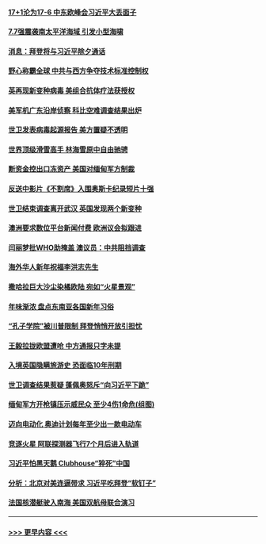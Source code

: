 #### [17+1沦为17-6 中东欧峰会习近平大丢面子](../pages/prog202/a103051943.md?t=02111101) 
#### [7.7强震袭南太平洋海域 引发小型海啸](../pages/prog202/a103051954.md?t=02111101) 
#### [消息：拜登将与习近平除夕通话](../pages/prog202/a103051927.md?t=02111101) 
#### [野心称霸全球 中共与西方争夺技术标准控制权](../pages/prog202/a103051862.md?t=02111101) 
#### [英再现新变种病毒 美组合抗体疗法获授权](../pages/prog202/a103051836.md?t=02111101) 
#### [美军机广东沿岸侦察 科比空难调查结果出炉](../pages/prog202/a103051808.md?t=02111101) 
#### [世卫发表病毒起源报告  美方置疑不透明](../pages/prog202/a103051777.md?t=02111101) 
#### [世界顶级滑雪高手 林海雪原中自由驰骋](../pages/prog202/a103051779.md?t=02111101) 
#### [断资金控出口冻资产 美国对缅甸军方制裁](../pages/prog202/a103051783.md?t=02111101) 
#### [反送中影片《不割席》入围奥斯卡纪录短片十强](../pages/prog202/a103051769.md?t=02111101) 
#### [世卫结束调查离开武汉 英国发现两个新变种](../pages/prog202/a103051614.md?t=02111101) 
#### [澳洲要求数位平台新闻付费 欧洲议会拟跟进](../pages/prog202/a103051547.md?t=02111101) 
#### [闫丽梦批WHO助掩盖 澳议员：中共阻挡调查](../pages/prog202/a103051533.md?t=02111101) 
#### [海外华人新年祝福李洪志先生](../pages/prog202/a103051438.md?t=02111101) 
#### [撒哈拉巨大沙尘染橘欧陆  宛如“火星景观”](../pages/prog202/a103051190.md?t=02111101) 
#### [年味渐浓 盘点东南亚各国新年习俗](../pages/prog202/a103051189.md?t=02111101) 
#### [“孔子学院”被川普限制 拜登悄悄开放引担忧](../pages/prog202/a103051191.md?t=02111101) 
#### [王毅拉拢欧盟遭呛 中方通报只字未提](../pages/prog202/a103051157.md?t=02111101) 
#### [入境英国隐瞒旅游史 恐面临10年刑期](../pages/prog202/a103051155.md?t=02111101) 
#### [世卫调查结果惹疑 蓬佩奥怒斥“向习近平下跪”](../pages/prog202/a103051116.md?t=02111101) 
#### [缅甸军方开枪镇压示威民众 至少4伤1命危(组图)](../pages/prog202/a103051054.md?t=02111101) 
#### [迈向电动化 奥迪计划每年至少出一款电动车](../pages/prog202/a103051032.md?t=02111101) 
#### [竞逐火星 阿联探测器飞行7个月后进入轨道](../pages/prog202/a103051010.md?t=02111101) 
#### [习近平怕黑天鹅  Clubhouse“猝死”中国](../pages/prog202/a103050965.md?t=02111101) 
#### [分析：北京对美连逼带求 习近平吃拜登“软钉子”](../pages/prog202/a103050943.md?t=02111101) 
#### [法国核潜艇驶入南海 美国双航母联合演习](../pages/prog202/a103050884.md?t=02111101) 

----
#### [ >>> 更早内容 <<< ](../indexes/prog202-earlier.md)
